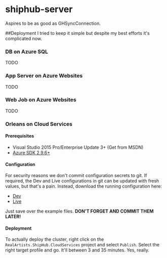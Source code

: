 # shiphub-server
Aspires to be as good as GHSyncConnection.

##Deployment
I tried to keep it simple but despite my best efforts it's complicated now.

### DB on Azure SQL
TODO

### App Server on Azure Websites
TODO

### Web Job on Azure Websites
TODO

### Orleans on Cloud Services
#### Prerequisites
* Visual Studio 2015 Pro/Enterprise Update 3+ (Get from MSDN)
* [Azure SDK 2.9.6+](https://azure.microsoft.com/en-us/downloads/)

#### Configuration
For security reasons we don't commit configuration secrets to git. If required, the Dev and Live configurations in git can be updated with fresh values, but that's a pain. Instead, download the running configuration here:

* [Dev](https://portal.azure.com/#resource/subscriptions/b9f28aae-2074-4097-b5ce-ec28f68c4981/resourceGroups/ShipHub-Dev/providers/Microsoft.ClassicCompute/domainNames/shiphub-dev-cs/configuration)
* [Live](https://portal.azure.com/#resource/subscriptions/b9f28aae-2074-4097-b5ce-ec28f68c4981/resourceGroups/ShipHub-Live/providers/Microsoft.ClassicCompute/domainNames/shiphub-live-cs/configuration)

Just save over the example files. **DON'T FORGET AND COMMIT THEM LATER!**

#### Deployment
To actually deploy the cluster, right click on the `RealArtists.ShipHub.CloudServices` project and select `Publish`. Select the right target profile and go. It'll between 3 and 35 minutes. Yes, really.

